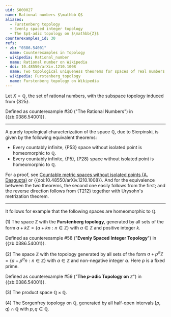 ```yaml
---
uid: S000027
name: Rational numbers $\mathbb Q$
aliases:
  - Furstenberg topology
  - Evenly spaced integer topology
  - The $p$-adic topology on $\mathbb{Z}$
counterexamples_id: 30
refs:
- zb: "0386.54001" 
  name: Counterexamples in Topology
- wikipedia: Rational_number
  name: Rational number on Wikipedia
- doi: 10.48550/arXiv.1210.1008
  name: Two topological uniqueness theorems for spaces of real numbers (M. Francis)
- wikipedia: Furstenberg_topology
  name: Furstenberg topology on Wikipedia
---
```

Let $X=\mathbb Q$, the set of rational numbers, with the subspace topology induced from {S25}.

Defined as counterexample #30 ("The Rational Numbers")
in {{zb:0386.54001}}.

----
A purely topological characterization of the space $\mathbb Q$, due to Sierpinski, is given by the following equivalent theorems:
- Every countably infinite, {P53} space without isolated point is homeomorphic to $\mathbb Q$.
- Every countably infinite, {P5}, {P28} space without isolated point is homeomorphic to $\mathbb Q$.

For a proof, see [Countable metric spaces without isolated points (A. Dasgupta)](http://at.yorku.ca/p/a/c/a/25.pdf) or {{doi:10.48550/arXiv.1210.1008}}.
And for the equivalence between the two theorems, the second one easily follows from the first; and the reverse direction follows from {T212} together with Urysohn's metrization theorem.

----
It follows for example that the following spaces are homeomorphic to $\mathbb Q$.

(1) The space $\mathbb{Z}$ with the **Furstenberg topology**, generated by all sets of
the form $a + k \mathbb{Z} = \{a+kn : n\in\mathbb{Z}\}$ with $a\in\mathbb Z$ and positive integer $k$.

Defined as counterexample #58 ("**Evenly Spaced Integer Topology**")
in {{zb:0386.54001}}.

(2) The space $\mathbb{Z}$ with the topology generated by all sets of the form $a+p^\alpha\mathbb Z=\{a+p^\alpha n:n\in\mathbb Z\}$ with $a\in\mathbb Z$ and non-negative integer $\alpha$.  Here $p$ is a fixed prime.

Defined as counterexample #59 ("**The $p$-adic Topology on $\mathbb{Z}$**")
in {{zb:0386.54001}}.

(3) The product space $\mathbb Q \times \mathbb Q$.

(4) The Sorgenfrey topology on $\mathbb Q$, generated by all half-open intervals $[p,q)\cap\mathbb Q$ with $p,q\in\mathbb Q$.
